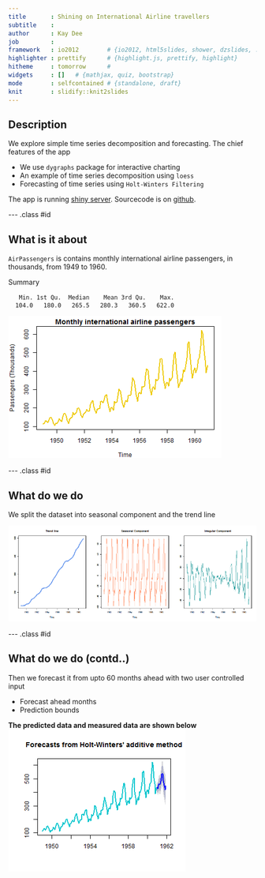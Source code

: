```yaml
---
title       : Shining on International Airline travellers 
subtitle    : 
author      : Kay Dee
job         : 
framework   : io2012        # {io2012, html5slides, shower, dzslides, ...}
highlighter : prettify      # {highlight.js, prettify, highlight}
hitheme     : tomorrow      # 
widgets     : []   # {mathjax, quiz, bootstrap}
mode        : selfcontained # {standalone, draft}
knit        : slidify::knit2slides
---
```


## Description

We explore simple time series decomposition and forecasting. The chief features of the app

  * We use `dygraphs` package for interactive charting 
  * An example of time series decomposition using `loess`
  * Forecasting of time series using `Holt-Winters Filtering`

The app is running [shiny server](https://abysmon.shinyapps.io/AirPassenger/).
Sourcecode is on [github](https://github.com/abysmon/devDataProd/).

--- .class #id 

## What is it about

`AirPassengers` is contains monthly international airline passengers, in thousands, from 1949 to 1960. 

Summary

```
   Min. 1st Qu.  Median    Mean 3rd Qu.    Max. 
  104.0   180.0   265.5   280.3   360.5   622.0 
```

![plot of chunk f](assets/fig/f-1.png) 


--- .class #id 

## What do we do

We split the dataset into seasonal component and the trend line

![plot of chunk unnamed-chunk-1](assets/fig/unnamed-chunk-1-1.png) 

--- .class #id 

## What do we do (contd..)
Then we forecast it from upto 60 months ahead with two user controlled input
  *  Forecast ahead months
  *  Prediction bounds

**The predicted data and measured data are shown below**
![plot of chunk unnamed-chunk-2](assets/fig/unnamed-chunk-2-1.png) 




